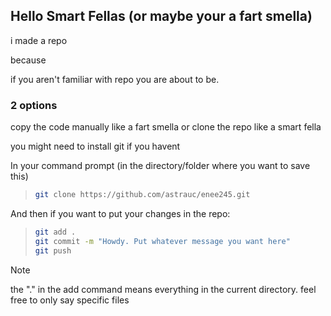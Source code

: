 ## Hello Smart Fellas (or maybe your a fart smella) ##

i made a repo

because 

if you aren't familiar with repo you are about to be. 

### 2 options ###
copy the code manually like a fart smella
or clone the repo like a smart fella

you might need to install git if you havent

In your command prompt (in the directory/folder where you want to save this)
>```sh
> git clone https://github.com/astrauc/enee245.git
> ```

And then if you want to put your changes in the repo:
>```sh
> git add . 
> git commit -m "Howdy. Put whatever message you want here"
> git push
>```

> [!NOTE]
> the "." in the add command means everything in the current directory. feel free to only say specific files
